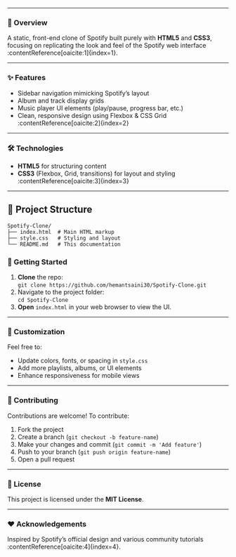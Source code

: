 
---

### 🎯 Overview

A static, front-end clone of Spotify built purely with **HTML5** and **CSS3**, focusing on replicating the look and feel of the Spotify web interface :contentReference[oaicite:1]{index=1}.

---

### ✨ Features

- Sidebar navigation mimicking Spotify’s layout  
- Album and track display grids  
- Music player UI elements (play/pause, progress bar, etc.)  
- Clean, responsive design using Flexbox & CSS Grid :contentReference[oaicite:2]{index=2}

---

### 🛠 Technologies

- **HTML5** for structuring content  
- **CSS3** (Flexbox, Grid, transitions) for layout and styling :contentReference[oaicite:3]{index=3}

---

## 📁 Project Structure
```
Spotify-Clone/
├── index.html  # Main HTML markup
├── style.css   # Styling and layout
└── README.md   # This documentation

```

### 🚀 Getting Started

1. **Clone** the repo:  
   `git clone https://github.com/hemantsaini30/Spotify-Clone.git`  
2. Navigate to the project folder:  
   `cd Spotify-Clone`  
3. **Open** `index.html` in your web browser to view the UI.

---

### 🧩 Customization

Feel free to:

- Update colors, fonts, or spacing in `style.css`  
- Add more playlists, albums, or UI elements  
- Enhance responsiveness for mobile views

---

### 🤝 Contributing

Contributions are welcome! To contribute:

1. Fork the project  
2. Create a branch (`git checkout -b feature-name`)  
3. Make your changes and commit (`git commit -m 'Add feature'`)  
4. Push to your branch (`git push origin feature-name`)  
5. Open a pull request

---

### 📄 License

This project is licensed under the **MIT License**.

---

### ❤️ Acknowledgements

Inspired by Spotify’s official design and various community tutorials :contentReference[oaicite:4]{index=4}.
